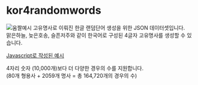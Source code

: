# kor4randomwords  
![움짤예시](https://user-images.githubusercontent.com/101985768/228952996-dae2eeb7-a556-487d-87cd-96f7150859b6.gif)
고유명사로 이뤄진 한글 랜덤단어 생성을 위한 JSON 데이터셋입니다.  
맑은하늘, 늦은호송, 슬픈저주와 같이 한국어로 구성된 4글자 고유명사를 생성할 수 있습니다.  
   
[Javascript로 작성된 예시](https://git.coco.sqs.kr/kor4randomwords/sample.html)
   
4자리 숫자 (10,000개)보다 더 다양한 경우의 수를 지원합니다.  
(80개 형용사 + 2059개 명사 = 총 164,720개의 경우의 수)  
  
  
  
  